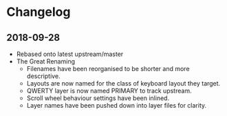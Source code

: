 Changelog
=========

2018-09-28
----------

* Rebased onto latest upstream/master
* The Great Renaming
    * Filenames have been reorganised to be shorter and more descriptive.
    * Layouts are now named for the class of keyboard layout they target.
    * QWERTY layer is now named PRIMARY to track upstream.
    * Scroll wheel behaviour settings have been inlined.
    * Layer names have been pushed down into layer files for clarity.

